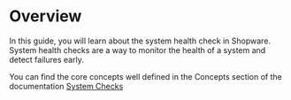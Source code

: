 # Overview

In this guide, you will learn about the system health check in Shopware. System health checks are a way to monitor the health of a system and detect failures early. 

You can find the core concepts well defined in the Concepts section of the documentation [System Checks](../../../../../concepts/framework/system-check.md)